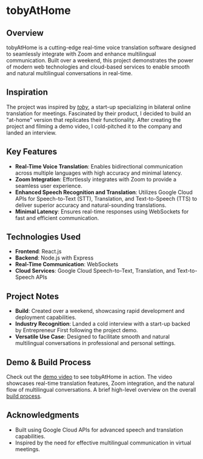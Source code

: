 # tobyAtHome

## Overview

tobyAtHome is a cutting-edge real-time voice translation software designed to seamlessly integrate with Zoom and enhance multilingual communication. Built over a weekend, this project demonstrates the power of modern web technologies and cloud-based services to enable smooth and natural multilingual conversations in real-time.

## Inspiration

The project was inspired by [*toby*](https://www.trytoby.com/), a start-up specializing in bilateral online translation for meetings. Fascinated by their product, I decided to build an "at-home" version that replicates their functionality. After creating the project and filming a demo video, I cold-pitched it to the company and landed an interview.

## Key Features

- **Real-Time Voice Translation**: Enables bidirectional communication across multiple languages with high accuracy and minimal latency.
- **Zoom Integration**: Effortlessly integrates with Zoom to provide a seamless user experience.
- **Enhanced Speech Recognition and Translation**: Utilizes Google Cloud APIs for Speech-to-Text (STT), Translation, and Text-to-Speech (TTS) to deliver superior accuracy and natural-sounding translations.
- **Minimal Latency**: Ensures real-time responses using WebSockets for fast and efficient communication.

## Technologies Used

- **Frontend**: React.js
- **Backend**: Node.js with Express
- **Real-Time Communication**: WebSockets
- **Cloud Services**: Google Cloud Speech-to-Text, Translation, and Text-to-Speech APIs

## Project Notes

- **Build**: Created over a weekend, showcasing rapid development and deployment capabilities.
- **Industry Recognition**: Landed a cold interview with a start-up backed by Entrepreneur First following the project demo.
- **Versatile Use Case**: Designed to facilitate smooth and natural multilingual conversations in professional and personal settings.

## Demo & Build Process

Check out the [demo video](https://youtu.be/cqrHEFAc_AA) to see tobyAtHome in action. The video showcases real-time translation features, Zoom integration, and the natural flow of multilingual conversations.
A brief high-level overview on the overall [build process](https://www.loom.com/share/a58e7ce0612a456da42786da6d187a0e?sid=0925632c-62d5-4962-b531-b768ea34e6b2).

## Acknowledgments

- Built using Google Cloud APIs for advanced speech and translation capabilities.
- Inspired by the need for effective multilingual communication in virtual meetings.

